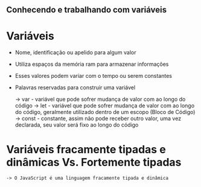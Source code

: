 ## Conhecendo e trabalhando com variáveis

# Variáveis

- Nome, identificação ou apelido para algum valor
- Utiliza espaços da memória ram para armazenar informações
- Esses valores podem variar com o tempo ou serem constantes
- Palavras reservadas para construir uma variável

    -> var - variável que pode sofrer mudança de valor com ao longo do código
    -> let - variável que pode sofrer mudança de valor com ao longo do código, geralmente utilizado dentro de um escopo (Bloco de Código)
    -> const - constante, assim não pode receber outro valor, uma vez declarada, seu valor será fixo ao longo do código

# Variáveis fracamente tipadas e dinâmicas Vs. Fortemente tipadas

    -> O JavaScript é uma linguagem fracamente tipada e dinâmica